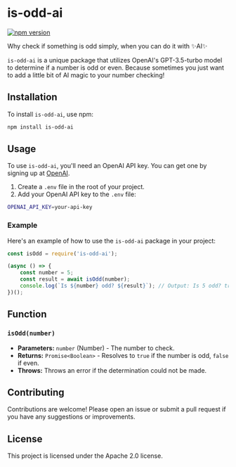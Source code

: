 # is-odd-ai

[![npm version](https://badge.fury.io/js/is-odd-ai.svg)](https://badge.fury.io/js/is-odd-ai)

Why check if something is odd simply, when you can do it with ✨AI✨

`is-odd-ai` is a unique package that utilizes OpenAI's GPT-3.5-turbo model to determine if a number is odd or even. Because sometimes you just want to add a little bit of AI magic to your number checking!

## Installation

To install `is-odd-ai`, use npm:

```sh
npm install is-odd-ai
```

## Usage

To use `is-odd-ai`, you'll need an OpenAI API key. You can get one by signing up at [OpenAI](https://beta.openai.com/signup/).

1. Create a `.env` file in the root of your project.
2. Add your OpenAI API key to the `.env` file:

```sh
OPENAI_API_KEY=your-api-key
```

### Example

Here's an example of how to use the `is-odd-ai` package in your project:

```javascript
const isOdd = require('is-odd-ai');

(async () => {
    const number = 5;
    const result = await isOdd(number);
    console.log(`Is ${number} odd? ${result}`); // Output: Is 5 odd? true
})();
```

## Function

### `isOdd(number)`

- **Parameters:** `number` (Number) - The number to check.
- **Returns:** `Promise<Boolean>` - Resolves to `true` if the number is odd, `false` if even.
- **Throws:** Throws an error if the determination could not be made.

## Contributing

Contributions are welcome! Please open an issue or submit a pull request if you have any suggestions or improvements.

## License

This project is licensed under the Apache 2.0 license.


